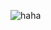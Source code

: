 ![haha](https://raw.githubusercontent.com/viniciusmo/keyboard-visibility-event-android/master/logo1.png)